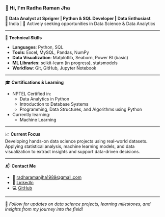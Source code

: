 ### 👋 Hi, I'm Radha Raman Jha

🎯 **Data Analyst at Sprigrer | Python & SQL Developer | Data Enthusiast**  
📍 India | 💼 Actively seeking opportunities in Data Science & Data Analytics

---

🔧 **Technical Skills**  
- **Languages**: Python, SQL  
- **Tools**: Excel, MySQL, Pandas, NumPy  
- **Data Visualization**: Matplotlib, Seaborn, Power BI (basic)  
- **ML Libraries**: scikit-learn (in progress), statsmodels  
- **Workflow**: Git, GitHub, Jupyter Notebook

---

🎓 **Certifications & Learning**  
- NPTEL Certified in:  
  - Data Analytics in Python  
  - Introduction to Database Systems  
  - Programming, Data Structures, and Algorithms using Python  
- Currently learning:  
  - Machine Learning

---

📈 **Current Focus**  
Developing hands-on data science projects using real-world datasets.  
Applying statistical analysis, machine learning models, and data visualization to extract insights and support data-driven decisions.

---

📬 **Contact Me**  
- 📧 [radharamanjha1989@gmail.com](mailto:radharamanjha1989@gmail.com)  
- 🔗 [LinkedIn](https://www.linkedin.com/in/radha-raman-jha-a565a2102)  
- 💻 [GitHub](https://github.com/RadhaRamanJha)

---

📌 *Follow for updates on data science projects, learning milestones, and insights from my journey into the field!*
